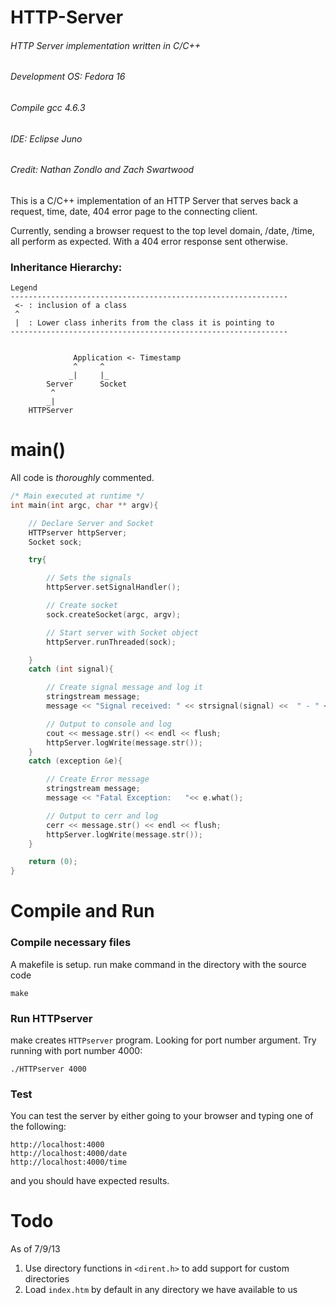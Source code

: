 HTTP-Server
===========

###### HTTP Server implementation written in C/C++
###### Development OS: Fedora 16
###### Compile gcc 4.6.3
###### IDE: Eclipse Juno
###### Credit: Nathan Zondlo and Zach Swartwood

This is a C/C++ implementation of an HTTP Server that serves back a request, time, date,  404 error page to the connecting client.

Currently, sending a browser request to the top level domain, /date, /time, all perform as expected. With a 404 error response sent otherwise.


### Inheritance Hierarchy:

```
Legend
--------------------------------------------------------------					                                         	
 <- : inclusion of a class				                           
 ^                                                          
 |  : Lower class inherits from the class it is pointing to 
--------------------------------------------------------------


		      Application <- Timestamp
		      ^     ^    
      		 _|     |_	  
		Server		Socket			
		 ^		
		_|
	HTTPServer
```

# main()

All code is *thoroughly* commented.

```C++
/* Main executed at runtime */
int main(int argc, char ** argv){

	// Declare Server and Socket
	HTTPserver httpServer;
	Socket sock;

	try{

		// Sets the signals
		httpServer.setSignalHandler();

		// Create socket
		sock.createSocket(argc, argv);

		// Start server with Socket object
		httpServer.runThreaded(sock);

	}
	catch (int signal){

		// Create signal message and log it
		stringstream message;
		message << "Signal received: " << strsignal(signal) <<  " - " << signal << flush;

		// Output to console and log
		cout << message.str() << endl << flush;
		httpServer.logWrite(message.str());
	}
	catch (exception &e){

		// Create Error message
		stringstream message;
		message << "Fatal Exception:   "<< e.what();

		// Output to cerr and log
		cerr << message.str() << endl << flush;
		httpServer.logWrite(message.str());
	}

	return (0);
}

```

# Compile and Run

### Compile necessary files

A makefile is setup. run make command in the directory with the source code

```
make
```

### Run HTTPserver

make creates `HTTPserver` program. Looking for port number argument. Try running with port number 4000:

```
./HTTPserver 4000
```

### Test

You can test the server by either going to your browser and typing one of the following:
```
http://localhost:4000
http://localhost:4000/date
http://localhost:4000/time
```
and you should have expected results.

# Todo

As of 7/9/13

1. Use directory functions in `<dirent.h>` to add support for custom directories
2. Load `index.htm` by default in any directory we have available to us
